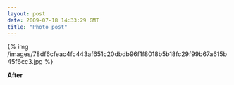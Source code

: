 ```yaml
---
layout: post
date: 2009-07-18 14:33:29 GMT
title: "Photo post"
---
```

{% img /images/78df6cfeac4fc443af651c20dbdb96f1f8018b5b18fc29f99b67a615b45f6cc3.jpg %}

<b>After</b>